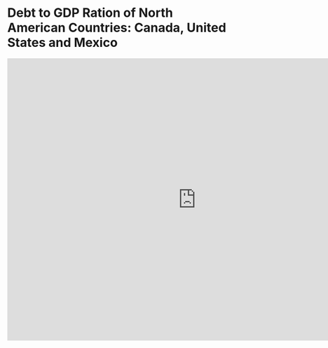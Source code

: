# Debt to GDP Ration of North American Countries: Canada, United States and Mexico

<iframe src="https://data.oecd.org/chart/6vxP" width="860" height="645" style="border: 0" mozallowfullscreen="true" webkitallowfullscreen="true" allowfullscreen="true"><a href="https://data.oecd.org/chart/6vxP" target="_blank">OECD Chart: General government debt, Total, % of GDP, Annual, 2019</a></iframe>
